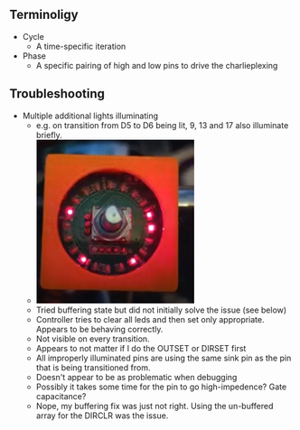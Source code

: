 ## Terminoligy

- Cycle
  - A time-specific iteration
- Phase
  - A specific pairing of high and low pins to drive the charlieplexing

## Troubleshooting

- Multiple additional lights illuminating
  - e.g. on transition from D5 to D6 being lit, 9, 13 and 17 also illuminate briefly.
  - ![](2023-01-15-16-36-17.png)
  - Tried buffering state but did not initially solve the issue (see below)
  - Controller tries to clear all leds and then set only appropriate.  Appears to be behaving correctly.
  - Not visible on every transition.
  - Appears to not matter if I do the OUTSET or DIRSET first
  - All improperly illuminated pins are using the same sink pin as the pin that is being transitioned from.
  - Doesn't appear to be as problematic when debugging
  - Possibly it takes some time for the pin to go high-impedence?  Gate capacitance?
  - Nope, my buffering fix was just not right.  Using the un-buffered array for the DIRCLR was the issue.